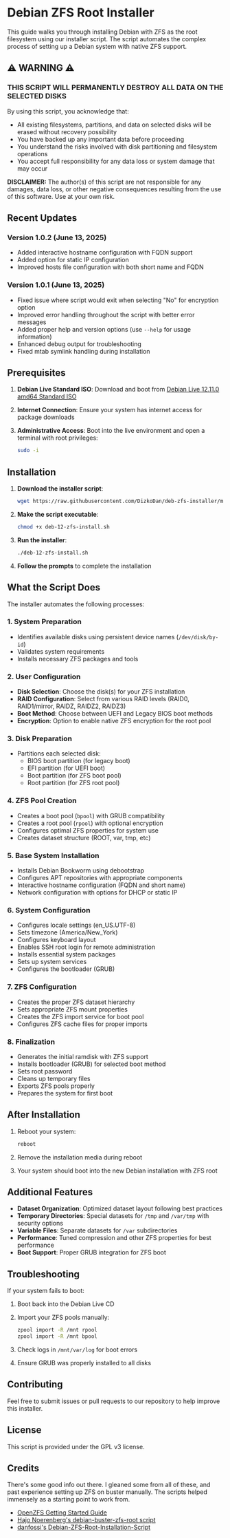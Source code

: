 # Debian ZFS Root Installer

This guide walks you through installing Debian with ZFS as the root filesystem using our installer script. The script automates the complex process of setting up a Debian system with native ZFS support.

## ⚠️ WARNING ⚠️

### THIS SCRIPT WILL PERMANENTLY DESTROY ALL DATA ON THE SELECTED DISKS

By using this script, you acknowledge that:

- All existing filesystems, partitions, and data on selected disks will be erased without recovery possibility
- You have backed up any important data before proceeding
- You understand the risks involved with disk partitioning and filesystem operations
- You accept full responsibility for any data loss or system damage that may occur

**DISCLAIMER:** The author(s) of this script are not responsible for any damages, data loss, or other negative consequences resulting from the use of this software. Use at your own risk.

## Recent Updates

### Version 1.0.2 (June 13, 2025)

- Added interactive hostname configuration with FQDN support
- Added option for static IP configuration
- Improved hosts file configuration with both short name and FQDN

### Version 1.0.1 (June 13, 2025)

- Fixed issue where script would exit when selecting "No" for encryption option
- Improved error handling throughout the script with better error messages
- Added proper help and version options (use `--help` for usage information)
- Enhanced debug output for troubleshooting
- Fixed mtab symlink handling during installation

## Prerequisites

1. **Debian Live Standard ISO**:
   Download and boot from [Debian Live 12.11.0 amd64 Standard ISO](https://cdimage.debian.org/debian-cd/current-live/amd64/iso-hybrid/debian-live-12.11.0-amd64-standard.iso)

2. **Internet Connection**:
   Ensure your system has internet access for package downloads

3. **Administrative Access**:
   Boot into the live environment and open a terminal with root privileges:

   ```bash
   sudo -i
   ```

## Installation

1. **Download the installer script**:

   ```bash
   wget https://raw.githubusercontent.com/DizkoDan/deb-zfs-installer/main/deb-12-zfs-install.sh
   ```

2. **Make the script executable**:

   ```bash
   chmod +x deb-12-zfs-install.sh
   ```

3. **Run the installer**:

   ```bash
   ./deb-12-zfs-install.sh
   ```

4. **Follow the prompts** to complete the installation

## What the Script Does

The installer automates the following processes:

### 1. System Preparation

- Identifies available disks using persistent device names (`/dev/disk/by-id`)
- Validates system requirements
- Installs necessary ZFS packages and tools

### 2. User Configuration

- **Disk Selection**: Choose the disk(s) for your ZFS installation
- **RAID Configuration**: Select from various RAID levels (RAID0, RAID1/mirror, RAIDZ, RAIDZ2, RAIDZ3)
- **Boot Method**: Choose between UEFI and Legacy BIOS boot methods
- **Encryption**: Option to enable native ZFS encryption for the root pool

### 3. Disk Preparation

- Partitions each selected disk:
  - BIOS boot partition (for legacy boot)
  - EFI partition (for UEFI boot)
  - Boot partition (for ZFS boot pool)
  - Root partition (for ZFS root pool)

### 4. ZFS Pool Creation

- Creates a boot pool (`bpool`) with GRUB compatibility
- Creates a root pool (`rpool`) with optional encryption
- Configures optimal ZFS properties for system use
- Creates dataset structure (ROOT, var, tmp, etc)

### 5. Base System Installation

- Installs Debian Bookworm using debootstrap
- Configures APT repositories with appropriate components
- Interactive hostname configuration (FQDN and short name)
- Network configuration with options for DHCP or static IP

### 6. System Configuration

- Configures locale settings (en_US.UTF-8)
- Sets timezone (America/New_York)
- Configures keyboard layout
- Enables SSH root login for remote administration
- Installs essential system packages
- Sets up system services
- Configures the bootloader (GRUB)

### 7. ZFS Configuration

- Creates the proper ZFS dataset hierarchy
- Sets appropriate ZFS mount properties
- Creates the ZFS import service for boot pool
- Configures ZFS cache files for proper imports

### 8. Finalization

- Generates the initial ramdisk with ZFS support
- Installs bootloader (GRUB) for selected boot method
- Sets root password
- Cleans up temporary files
- Exports ZFS pools properly
- Prepares the system for first boot

## After Installation

1. Reboot your system:

   ```bash
   reboot
   ```

2. Remove the installation media during reboot

3. Your system should boot into the new Debian installation with ZFS root

## Additional Features

- **Dataset Organization**: Optimized dataset layout following best practices
- **Temporary Directories**: Special datasets for `/tmp` and `/var/tmp` with security options
- **Variable Files**: Separate datasets for `/var` subdirectories
- **Performance**: Tuned compression and other ZFS properties for best performance
- **Boot Support**: Proper GRUB integration for ZFS boot

## Troubleshooting

If your system fails to boot:

1. Boot back into the Debian Live CD
2. Import your ZFS pools manually:

   ```bash
   zpool import -R /mnt rpool
   zpool import -R /mnt bpool
   ```

3. Check logs in `/mnt/var/log` for boot errors
4. Ensure GRUB was properly installed to all disks

## Contributing

Feel free to submit issues or pull requests to our repository to help improve this installer.

## License

This script is provided under the GPL v3 license.

## Credits

There's some good info out there. I gleaned some from all of these, and past experience setting up ZFS on buster manually. The scripts helped immensely as a starting point to work from.

- [OpenZFS Getting Started Guide](https://github.com/openzfs/openzfs-docs/blob/master/docs/Getting%20Started/Debian/Debian%20Bookworm%20Root%20on%20ZFS.rst)
- [Hajo Noerenberg's debian-buster-zfs-root script](https://github.com/hn/debian-buster-zfs-root)
- [danfossi's Debian-ZFS-Root-Installation-Script](https://github.com/danfossi/Debian-ZFS-Root-Installation-Script)
